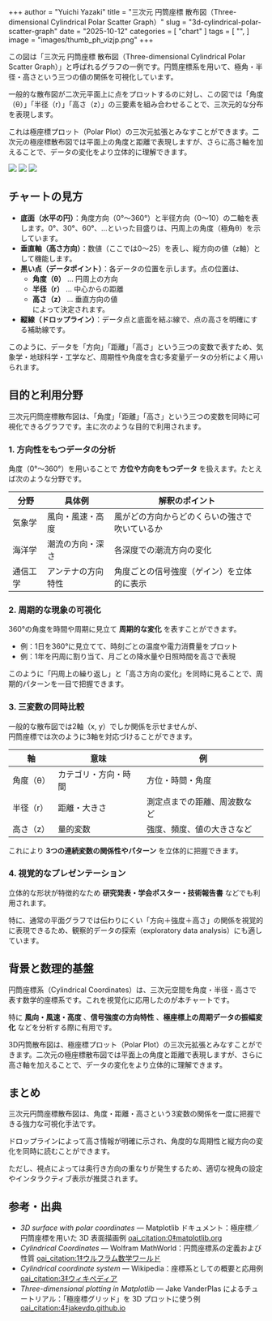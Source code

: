 +++
author = "Yuichi Yazaki"
title = "三次元 円筒座標 散布図（Three-dimensional Cylindrical Polar Scatter Graph）"
slug = "3d-cylindrical-polar-scatter-graph"
date = "2025-10-12"
categories = [
    "chart"
]
tags = [
    "",
]
image = "images/thumb_ph_vizjp.png"
+++

この図は「三次元 円筒座標 散布図（Three-dimensional Cylindrical Polar Scatter Graph）」と呼ばれるグラフの一例です。円筒座標系を用いて、極角・半径・高さという三つの値の関係を可視化しています。

一般的な散布図が二次元平面上に点をプロットするのに対し、この図では「角度（θ）」「半径（r）」「高さ（z）」の三要素を組み合わせることで、三次元的な分布を表現します。

これは極座標プロット（Polar Plot）の三次元拡張とみなすことができます。二次元の極座標散布図では平面上の角度と距離で表現しますが、さらに高さ軸を加えることで、データの変化をより立体的に理解できます。

<!--more-->

![](images/mainvisual-1.png) 
![](images/mainvisual-2.png)
![](images/mainvisual-3.png)


## チャートの見方

- **底面（水平の円）**：角度方向（0°〜360°）と半径方向（0〜10）の二軸を表します。0°、30°、60°、…といった目盛りは、円周上の角度（極角θ）を示しています。
- **垂直軸（高さ方向）**：数値（ここでは0〜25）を表し、縦方向の値（z軸）として機能します。
- **黒い点（データポイント）**：各データの位置を示します。点の位置は、
  - **角度（θ）** … 円周上の方向  
  - **半径（r）** … 中心からの距離  
  - **高さ（z）** … 垂直方向の値  
  によって決定されます。
- **縦線（ドロップライン）**：データ点と底面を結ぶ線で、点の高さを明確にする補助線です。

このように、データを「方向」「距離」「高さ」という三つの変数で表すため、気象学・地球科学・工学など、周期性や角度を含む多変量データの分析によく用いられます。


## 目的と利用分野

三次元円筒座標散布図は、「角度」「距離」「高さ」という三つの変数を同時に可視化できるグラフです。主に次のような目的で利用されます。

### 1. 方向性をもつデータの分析

角度（0°〜360°）を用いることで **方位や方向をもつデータ** を扱えます。たとえば次のような分野です。

| 分野 | 具体例 | 解釈のポイント |
|------|---------|----------------|
| 気象学 | 風向・風速・高度 | 風がどの方向からどのくらいの強さで吹いているか |
| 海洋学 | 潮流の方向・深さ | 各深度での潮流方向の変化 |
| 通信工学 | アンテナの方向特性 | 角度ごとの信号強度（ゲイン）を立体的に表示 |



### 2. 周期的な現象の可視化

360°の角度を時間や周期に見立て **周期的な変化** を表すことができます。

- 例：1日を360°に見立てて、時刻ごとの温度や電力消費量をプロット  
- 例：1年を円周に割り当て、月ごとの降水量や日照時間を高さで表現

このように「円周上の繰り返し」と「高さ方向の変化」を同時に見ることで、周期的パターンを一目で把握できます。



### 3. 三変数の同時比較

一般的な散布図では2軸（x, y）でしか関係を示せませんが、  
円筒座標では次のように3軸を対応づけることができます。

| 軸 | 意味 | 例 |
|----|------|----|
| 角度（θ） | カテゴリ・方向・時間 | 方位・時間・角度 |
| 半径（r） | 距離・大きさ | 測定点までの距離、周波数など |
| 高さ（z） | 量的変数 | 強度、頻度、値の大きさなど |

これにより **3つの連続変数の関係性やパターン** を立体的に把握できます。



### 4. 視覚的なプレゼンテーション

立体的な形状が特徴的なため **研究発表・学会ポスター・技術報告書** などでも利用されます。

特に、通常の平面グラフでは伝わりにくい「方向＋強度＋高さ」の関係を視覚的に表現できるため、観察的データの探索（exploratory data analysis）にも適しています。



## 背景と数理的基盤

円筒座標系（Cylindrical Coordinates）は、三次元空間を角度・半径・高さで表す数学的座標系です。これを視覚化に応用したのが本チャートです。

特に **風向・風速・高度** 、**信号強度の方向特性** 、**極座標上の周期データの振幅変化** などを分析する際に有用です。

3D円筒散布図は、極座標プロット（Polar Plot）の三次元拡張とみなすことができます。二次元の極座標散布図では平面上の角度と距離で表現しますが、さらに高さ軸を加えることで、データの変化をより立体的に理解できます。



## まとめ

三次元円筒座標散布図は、角度・距離・高さという3変数の関係を一度に把握できる強力な可視化手法です。

ドロップラインによって高さ情報が明確に示され、角度的な周期性と縦方向の変化を同時に読むことができます。

ただし、視点によっては奥行き方向の重なりが発生するため、適切な視角の設定やインタラクティブ表示が推奨されます。



## 参考・出典

- *3D surface with polar coordinates* — Matplotlib ドキュメント：極座標／円筒座標を用いた 3D 表面描画例  [oai_citation:0‡matplotlib.org](https://matplotlib.org/stable/gallery/mplot3d/surface3d_radial.html?utm_source=chatgpt.com)  
- *Cylindrical Coordinates* — Wolfram MathWorld：円筒座標系の定義および性質  [oai_citation:1‡ウルフラム数学ワールド](https://mathworld.wolfram.com/CylindricalCoordinates.html?utm_source=chatgpt.com)  
- *Cylindrical coordinate system* — Wikipedia：座標系としての概要と応用例  [oai_citation:3‡ウィキペディア](https://en.wikipedia.org/wiki/Cylindrical_coordinate_system?utm_source=chatgpt.com)  
- *Three-dimensional plotting in Matplotlib* — Jake VanderPlas によるチュートリアル：「極座標グリッド」を 3D プロットに使う例  [oai_citation:4‡jakevdp.github.io](https://jakevdp.github.io/PythonDataScienceHandbook/04.12-three-dimensional-plotting.html?utm_source=chatgpt.com)  